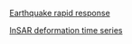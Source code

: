 <!DOCTYPE html>
<html>
<body>
  <p><a href="EQ/index.html" target="iframe_a">Earthquake rapid response</a></p>
  <p><a href="InSAR/index.html" target="iframe_a">InSAR deformation time series</a></p>

</body>
</html>
